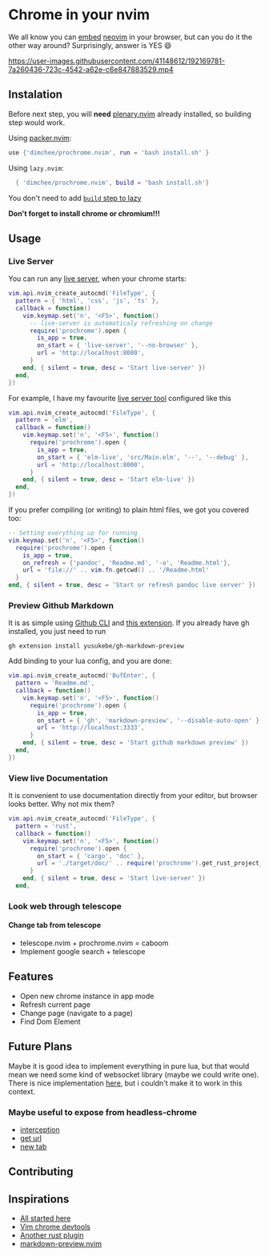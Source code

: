 # Chrome in your nvim
We all know you can
[embed](https://github.com/glacambre/firenvim)
[neovim](https://github.com/rhysd/NyaoVim)
in your browser, but can you do it the other way around?
Surprisingly, answer is YES :smile:

https://user-images.githubusercontent.com/41148612/192169781-7a260436-723c-4542-a62e-c6e847883529.mp4

## Instalation

Before next step, you will **need** [plenary.nvim](https://github.com/nvim-lua/plenary.nvim) already installed,
so building step would work.

Using [packer.nvim](https://github.com/wbthomason/packer.nvim):
```lua
use {'dimchee/prochrome.nvim', run = 'bash install.sh' }
```

Using `lazy.nvim`:
```lua
  { 'dimchee/prochrome.nvim', build = 'bash install.sh'}
```

You don't need to add [`build` step to lazy](https://github.com/folke/lazy.nvim#-plugin-authors)

**Don't forget to install chrome or chromium!!!**

## Usage

### Live Server

You can run any [live server](https://www.npmjs.com/package/live-server), when your chrome starts:
```lua
vim.api.nvim_create_autocmd('FileType', {
  pattern = { 'html', 'css', 'js', 'ts' },
  callback = function()
    vim.keymap.set('n', '<F5>', function()
      -- live-server is automaticaly refreshing on change
      require('prochrome').open {
        is_app = true,
        on_start = { 'live-server', '--no-browser' },
        url = 'http://localhost:8080',
      }
    end, { silent = true, desc = 'Start live-server' })
  end,
})
```
For example, I have my favourite
[live server tool](https://github.com/wking-io/elm-live) configured like this
```lua
vim.api.nvim_create_autocmd('FileType', {
  pattern = 'elm',
  callback = function()
    vim.keymap.set('n', '<F5>', function()
      require('prochrome').open {
        is_app = true,
        on_start = { 'elm-live', 'src/Main.elm', '--', '--debug' },
        url = 'http://localhost:8000',
      }
    end, { silent = true, desc = 'Start elm-live' })
  end,
})
```
If you prefer compiling (or writing) to plain html files, we got you covered too:
```lua
-- Setting everything up for running
vim.keymap.set('n', '<F5>', function()
  require('prochrome').open {
    is_app = true,
    on_refresh = {'pandoc', 'Readme.md', '-o', 'Readme.html'},
    url = 'file://' .. vim.fn.getcwd() .. '/Readme.html' 
  }
end, { silent = true, desc = 'Start or refresh pandoc live server' })
```

### Preview Github Markdown

It is as simple using
[Github CLI](https://cli.github.com/) and
[this extension](https://github.com/yusukebe/gh-markdown-preview).
If you already have gh installed, you just need to run
```
gh extension install yusukebe/gh-markdown-preview
```
Add binding to your lua config, and you are done:
```lua
vim.api.nvim_create_autocmd('BufEnter', {
  pattern = 'Readme.md',
  callback = function()
    vim.keymap.set('n', '<F5>', function()
      require('prochrome').open {
        is_app = true,
        on_start = { 'gh', 'markdown-preview', '--disable-auto-open' },
        url = 'http://localhost:3333',
      }
    end, { silent = true, desc = 'Start github markdown preview' })
  end,
})
```

### View live Documentation

It is convenient to use documentation directly from your editor, but browser looks better.
Why not mix them?
```lua
vim.api.nvim_create_autocmd('FileType', {
  pattern = 'rust',
  callback = function()
    vim.keymap.set('n', '<F5>', function()
      require('prochrome').open {
        on_start = { 'cargo', 'doc' },
        url = './target/doc/' .. require('prochrome').get_rust_project_name() .. '/index.html',
      }
    end, { silent = true, desc = 'Start live-server' })
  end,
```

### Look web through telescope

#### Change tab from telescope

- telescope.nvim + prochrome.nvim = caboom
- Implement google search + telescope

## Features

- Open new chrome instance in app mode
- Refresh current page
- Change page (navigate to a page)
- Find Dom Element

## Future Plans

Maybe it is good idea to implement everything in pure lua,
but that would mean we need some kind of websocket library
(maybe we could write one). There is nice implementation
[here](https://github.com/jbyuki/instant.nvim),
but i couldn't make it to work in this context.

### Maybe useful to expose from headless-chrome
- [interception](https://docs.rs/headless_chrome/latest/headless_chrome/browser/tab/struct.Tab.html#method.enable_request_interception)
- [get url](https://docs.rs/headless_chrome/latest/headless_chrome/browser/tab/struct.Tab.html#method.get_url) 
- [new tab](https://docs.rs/headless_chrome/latest/headless_chrome/browser/struct.Browser.html#method.new_tab)

## Contributing

## Inspirations

- [All started here](https://github.com/atroche/rust-headless-chrome)
- [Vim chrome devtools](https://github.com/carlosrocha/vim-chrome-devtools)
- [Another rust plugin](https://github.com/michaelb/sniprun)
- [markdown-preview.nvim](https://github.com/iamcco/markdown-preview.nvim)
